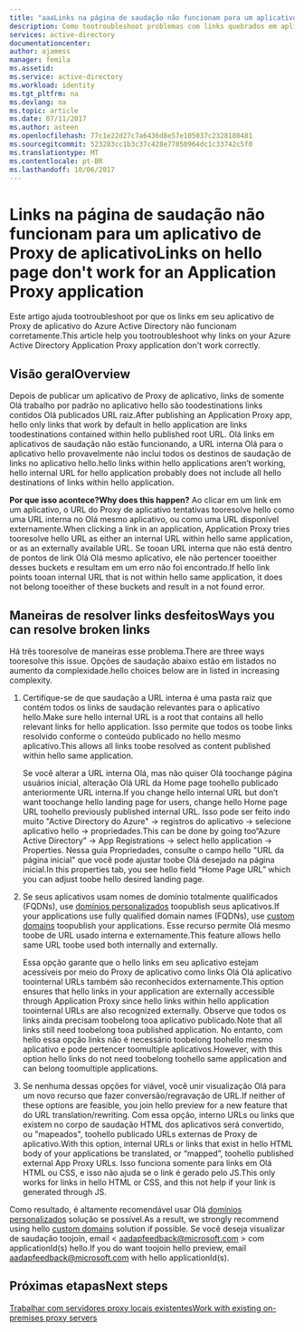 ```yaml
---
title: "aaaLinks na página de saudação não funcionam para um aplicativo de Proxy de aplicativo | Microsoft Docs"
description: Como tootroubleshoot problemas com links quebrados em aplicativos de Proxy de aplicativo que foram integrados ao AD do Azure
services: active-directory
documentationcenter: 
author: ajamess
manager: femila
ms.assetid: 
ms.service: active-directory
ms.workload: identity
ms.tgt_pltfrm: na
ms.devlang: na
ms.topic: article
ms.date: 07/11/2017
ms.author: asteen
ms.openlocfilehash: 77c1e22d27c7a6436d8e57e105037c2328180481
ms.sourcegitcommit: 523283cc1b3c37c428e77850964dc1c33742c5f0
ms.translationtype: MT
ms.contentlocale: pt-BR
ms.lasthandoff: 10/06/2017
---
```

# <a name="links-on-hello-page-dont-work-for-an-application-proxy-application"></a><span data-ttu-id="eb597-103">Links na página de saudação não funcionam para um aplicativo de Proxy de aplicativo</span><span class="sxs-lookup"><span data-stu-id="eb597-103">Links on hello page don't work for an Application Proxy application</span></span>

<span data-ttu-id="eb597-104">Este artigo ajuda tootroubleshoot por que os links em seu aplicativo de Proxy de aplicativo do Azure Active Directory não funcionam corretamente.</span><span class="sxs-lookup"><span data-stu-id="eb597-104">This article help you tootroubleshoot why links on your Azure Active Directory Application Proxy application don't work correctly.</span></span>

## <a name="overview"></a><span data-ttu-id="eb597-105">Visão geral</span><span class="sxs-lookup"><span data-stu-id="eb597-105">Overview</span></span> 
<span data-ttu-id="eb597-106">Depois de publicar um aplicativo de Proxy de aplicativo, links de somente Olá trabalho por padrão no aplicativo hello são toodestinations links contidos Olá publicados URL raiz.</span><span class="sxs-lookup"><span data-stu-id="eb597-106">After publishing an Application Proxy app, hello only links that work by default in hello application are links toodestinations contained within hello published root URL.</span></span> <span data-ttu-id="eb597-107">Olá links em aplicativos de saudação não estão funcionando, a URL interna Olá para o aplicativo hello provavelmente não inclui todos os destinos de saudação de links no aplicativo hello.</span><span class="sxs-lookup"><span data-stu-id="eb597-107">hello links within hello applications aren’t working, hello internal URL for hello application probably does not include all hello destinations of links within hello application.</span></span>

<span data-ttu-id="eb597-108">**Por que isso acontece?**</span><span class="sxs-lookup"><span data-stu-id="eb597-108">**Why does this happen?**</span></span> <span data-ttu-id="eb597-109">Ao clicar em um link em um aplicativo, o URL do Proxy de aplicativo tentativas tooresolve hello como uma URL interna no Olá mesmo aplicativo, ou como uma URL disponível externamente.</span><span class="sxs-lookup"><span data-stu-id="eb597-109">When clicking a link in an application, Application Proxy tries tooresolve hello URL as either an internal URL within hello same application, or as an externally available URL.</span></span> <span data-ttu-id="eb597-110">Se tooan URL interna que não está dentro de pontos de link Olá Olá mesmo aplicativo, ele não pertencer tooeither desses buckets e resultam em um erro não foi encontrado.</span><span class="sxs-lookup"><span data-stu-id="eb597-110">If hello link points tooan internal URL that is not within hello same application, it does not belong tooeither of these buckets and result in a not found error.</span></span>

## <a name="ways-you-can-resolve-broken-links"></a><span data-ttu-id="eb597-111">Maneiras de resolver links desfeitos</span><span class="sxs-lookup"><span data-stu-id="eb597-111">Ways you can resolve broken links</span></span>

<span data-ttu-id="eb597-112">Há três tooresolve de maneiras esse problema.</span><span class="sxs-lookup"><span data-stu-id="eb597-112">There are three ways tooresolve this issue.</span></span> <span data-ttu-id="eb597-113">Opções de saudação abaixo estão em listados no aumento da complexidade.</span><span class="sxs-lookup"><span data-stu-id="eb597-113">hello choices below are in listed in increasing complexity.</span></span>

1.  <span data-ttu-id="eb597-114">Certifique-se de que saudação a URL interna é uma pasta raiz que contém todos os links de saudação relevantes para o aplicativo hello.</span><span class="sxs-lookup"><span data-stu-id="eb597-114">Make sure hello internal URL is a root that contains all hello relevant links for hello application.</span></span> <span data-ttu-id="eb597-115">Isso permite que todos os toobe links resolvido conforme o conteúdo publicado no hello mesmo aplicativo.</span><span class="sxs-lookup"><span data-stu-id="eb597-115">This allows all links toobe resolved as content published within hello same application.</span></span>

    <span data-ttu-id="eb597-116">Se você alterar a URL interna Olá, mas não quiser Olá toochange página usuários inicial, alteração Olá URL da Home page toohello publicado anteriormente URL interna.</span><span class="sxs-lookup"><span data-stu-id="eb597-116">If you change hello internal URL but don’t want toochange hello landing page for users, change hello Home page URL toohello previously published internal URL.</span></span> <span data-ttu-id="eb597-117">Isso pode ser feito indo muito "Active Directory do Azure" -&gt; registros do aplicativo -&gt; selecione aplicativo hello -&gt; propriedades.</span><span class="sxs-lookup"><span data-stu-id="eb597-117">This can be done by going too“Azure Active Directory” -&gt; App Registrations -&gt; select hello application -&gt; Properties.</span></span> <span data-ttu-id="eb597-118">Nessa guia Propriedades, consulte o campo hello "URL da página inicial" que você pode ajustar toobe Olá desejado na página inicial.</span><span class="sxs-lookup"><span data-stu-id="eb597-118">In this properties tab, you see hello field “Home Page URL” which you can adjust toobe hello desired landing page.</span></span>

2.  <span data-ttu-id="eb597-119">Se seus aplicativos usam nomes de domínio totalmente qualificados (FQDNs), use [domínios personalizados](https://docs.microsoft.com/azure/active-directory/active-directory-application-proxy-custom-domains) toopublish seus aplicativos.</span><span class="sxs-lookup"><span data-stu-id="eb597-119">If your applications use fully qualified domain names (FQDNs), use [custom domains](https://docs.microsoft.com/azure/active-directory/active-directory-application-proxy-custom-domains) toopublish your applications.</span></span> <span data-ttu-id="eb597-120">Esse recurso permite Olá mesmo toobe de URL usado interna e externamente.</span><span class="sxs-lookup"><span data-stu-id="eb597-120">This feature allows hello same URL toobe used both internally and externally.</span></span>

    <span data-ttu-id="eb597-121">Essa opção garante que o hello links em seu aplicativo estejam acessíveis por meio do Proxy de aplicativo como links Olá Olá aplicativo toointernal URLs também são reconhecidos externamente.</span><span class="sxs-lookup"><span data-stu-id="eb597-121">This option ensures that hello links in your application are externally accessible through Application Proxy since hello links within hello application toointernal URLs are also recognized externally.</span></span> <span data-ttu-id="eb597-122">Observe que todos os links ainda precisam toobelong tooa aplicativo publicado.</span><span class="sxs-lookup"><span data-stu-id="eb597-122">Note that all links still need toobelong tooa published application.</span></span> <span data-ttu-id="eb597-123">No entanto, com hello essa opção links não é necessário toobelong toohello mesmo aplicativo e pode pertencer toomultiple aplicativos.</span><span class="sxs-lookup"><span data-stu-id="eb597-123">However, with this option hello links do not need toobelong toohello same application and can belong toomultiple applications.</span></span>

3.  <span data-ttu-id="eb597-124">Se nenhuma dessas opções for viável, você unir visualização Olá para um novo recurso que fazer conversão/regravação de URL.</span><span class="sxs-lookup"><span data-stu-id="eb597-124">If neither of these options are feasible, you join hello preview for a new feature that do URL translation/rewriting.</span></span> <span data-ttu-id="eb597-125">Com essa opção, interno URLs ou links que existem no corpo de saudação HTML dos aplicativos será convertido, ou "mapeados", toohello publicado URLs externas de Proxy de aplicativo.</span><span class="sxs-lookup"><span data-stu-id="eb597-125">With this option, internal URLs or links that exist in hello HTML body of your applications be translated, or “mapped”, toohello published external App Proxy URLs.</span></span> <span data-ttu-id="eb597-126">Isso funciona somente para links em Olá HTML ou CSS, e isso não ajuda se o link é gerado pelo JS.</span><span class="sxs-lookup"><span data-stu-id="eb597-126">This only works for links in hello HTML or CSS, and this not help if your link is generated through JS.</span></span> 

<span data-ttu-id="eb597-127">Como resultado, é altamente recomendável usar Olá [domínios personalizados](https://docs.microsoft.com/azure/active-directory/active-directory-application-proxy-custom-domains) solução se possível.</span><span class="sxs-lookup"><span data-stu-id="eb597-127">As a result, we strongly recommend using hello [custom domains](https://docs.microsoft.com/azure/active-directory/active-directory-application-proxy-custom-domains) solution if possible.</span></span> <span data-ttu-id="eb597-128">Se você deseja visualizar de saudação toojoin, email < aadapfeedback@microsoft.com > com applicationId(s) hello.</span><span class="sxs-lookup"><span data-stu-id="eb597-128">If you do want toojoin hello preview, email <aadapfeedback@microsoft.com> with hello applicationId(s).</span></span>

## <a name="next-steps"></a><span data-ttu-id="eb597-129">Próximas etapas</span><span class="sxs-lookup"><span data-stu-id="eb597-129">Next steps</span></span>
[<span data-ttu-id="eb597-130">Trabalhar com servidores proxy locais existentes</span><span class="sxs-lookup"><span data-stu-id="eb597-130">Work with existing on-premises proxy servers</span></span>](application-proxy-working-with-proxy-servers.md)


